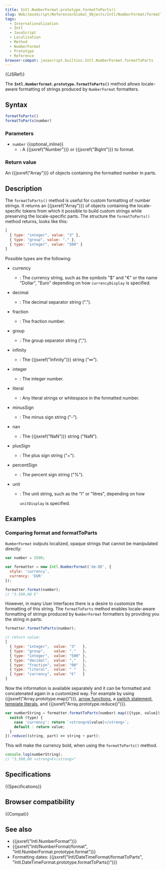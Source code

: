 ```yaml
---
title: Intl.NumberFormat.prototype.formatToParts()
slug: Web/JavaScript/Reference/Global_Objects/Intl/NumberFormat/formatToParts
tags:
  - Internationalization
  - Intl
  - JavaScript
  - Localization
  - Method
  - NumberFormat
  - Prototype
  - Reference
browser-compat: javascript.builtins.Intl.NumberFormat.formatToParts
---
```

{{JSRef}}

The **`Intl.Numberformat.prototype.formatToParts()`** method allows locale-aware
formatting of strings produced by `NumberFormat` formatters.

## Syntax

```js
formatToParts()
formatToParts(number)
```

### Parameters

- `number` {{optional_inline}}
  - : A {{jsxref("Number")}} or {{jsxref("BigInt")}} to format.

### Return value

An {{jsxref("Array")}} of objects containing the formatted number in parts.

## Description

The `formatToParts()` method is useful for custom formatting of number strings.
It returns an {{jsxref("Array")}} of objects containing the locale-specific
tokens from which it possible to build custom strings while preserving the
locale-specific parts. The structure the `formatToParts()` method returns, looks
like this:

```js
[
  { type: "integer", value: "3" },
  { type: "group", value: "." },
  { type: "integer", value: "500" }
]
```

Possible types are the following:

- currency
  - : The currency string, such as the symbols "$" and "€" or the name "Dollar",
    "Euro" depending on how `currencyDisplay` is specified.
- decimal
  - : The decimal separator string (".").
- fraction
  - : The fraction number.
- group
  - : The group separator string (",").
- infinity
  - : The {{jsxref("Infinity")}} string ("∞").
- integer
  - : The integer number.
- literal
  - : Any literal strings or whitespace in the formatted number.
- minusSign
  - : The minus sign string ("-").
- nan
  - : The {{jsxref("NaN")}} string ("NaN").
- plusSign
  - : The plus sign string ("+").
- percentSign
  - : The percent sign string ("%").
- unit

  - : The unit string, such as the "l" or "litres", depending on how

    `unitDisplay` is specified.

## Examples

### Comparing format and formatToParts

`NumberFormat` outputs localized, opaque strings that cannot be manipulated
directly:

```js
var number = 3500;

var formatter = new Intl.NumberFormat('de-DE', {
  style: 'currency',
  currency: 'EUR'
});

formatter.format(number);
// "3.500,00 €"
```

However, in many User Interfaces there is a desire to customize the formatting
of this string. The `formatToParts` method enables locale-aware formatting of
strings produced by `NumberFormat` formatters by providing you the string in
parts:

```js
formatter.formatToParts(number);

// return value:
[
  { type: "integer",  value: "3"   },
  { type: "group",    value: "."   },
  { type: "integer",  value: "500" },
  { type: "decimal",  value: ","   },
  { type: "fraction", value: "00"  },
  { type: "literal",  value: " "   },
  { type: "currency", value: "€"   }
]
```

Now the information is available separately and it can be formatted and
concatenated again in a customized way. For example by using
{{jsxref("Array.prototype.map()")}},
[arrow functions](/en-US/docs/Web/JavaScript/Reference/Functions/Arrow_functions),
a [switch statement](/en-US/docs/Web/JavaScript/Reference/Statements/switch),
[template literals](/en-US/docs/Web/JavaScript/Reference/Template_literals), and
{{jsxref("Array.prototype.reduce()")}}.

```js
var numberString = formatter.formatToParts(number).map(({type, value}) => {
  switch (type) {
    case 'currency': return `<strong>${value}</strong>`;
    default : return value;
  }
}).reduce((string, part) => string + part);
```

This will make the currency bold, when using the `formatToParts()` method.

```js
console.log(numberString);
// "3.500,00 <strong>€</strong>"
```

## Specifications

{{Specifications}}

## Browser compatibility

{{Compat}}

## See also

- {{jsxref("Intl.NumberFormat")}}
- {{jsxref("Intl/NumberFormat/format", "Intl.NumberFormat.prototype.format")}}
- Formatting dates:
  {{jsxref("Intl/DateTimeFormat/formatToParts",
		"Intl.DateTimeFormat.prototype.formatToParts()")}}
